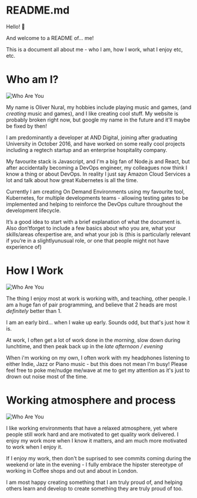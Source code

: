 # README.md
Hello! :wave:

And welcome to a README of... me!

This is a document all about me - who I am, how I work, what I enjoy etc, etc.

# Who am I?

![Who Are You](https://media.giphy.com/media/EefUVfKZXaTe0/giphy.gif)

My name is Oliver Nural, my hobbies include playing music and games, (and _creating_ music and games), and I like creating cool stuff. My website is probably broken right now, but google my name in the future and it'll maybe be fixed by then!

I am predominantly a developer at AND Digital, joining after graduating University in October 2016, and have worked on some really cool projects including a regtech startup and an enterprise hospitality company. 

My favourite stack is Javascript, and I'm a big fan of Node.js and React, but after accidentally becoming a DevOps engineer, my colleagues now think I know a thing or about DevOps. In reality I just say Amazon Cloud Services a lot and talk about how great Kubernetes is all the time. 

Currently I am creating On Demand Environments using my favourite tool, Kubernetes, for multiple developments teams - allowing testing gates to be implemented and helping to reinforce the DevOps culture throughout the development lifecycle. 

It’s a good idea to start with a brief explanation of what the document is. Also don’tforget to include a few basics about who you are, what your skills/areas ofexpertise are, and what your job is (this is particularly relevant if you’re in a slightlyunusual role, or one that people might not have experience of)

# How I Work

![Who Are You](https://media.giphy.com/media/tn3kTJo4P4y1G/giphy.gif) 

The thing I enjoy most at work is working with, and teaching, other people. I am a huge fan of pair programming, and believe that 2 heads are most _definitely_ better than 1.

I am an early bird... when I wake up early. Sounds odd, but that's just how it is. 

At work, I often get a lot of work done in the *morning*, slow down during lunchtime, and then peak back up in the *late afternoon / evening*

When i'm working on my own, I often work with my headphones listening to either Indie, Jazz or Piano music - but this does not mean I'm busy! Please feel free to poke me/nudge me/wave at me to get my attention as it's just to drown out noise most of the time.

# Working atmosphere and process

![Who Are You](https://media.giphy.com/media/3nbxypT20Ulmo/giphy.gif) 

I like working environments that have a relaxed atmosphere, yet where people still work hard and are motivated to get quality work delivered. I enjoy my work more when I know it matters, and am much more motivated to work when I enjoy it. 

If I enjoy my work, then don't be suprised to see commits coming during the weekend or late in the evening - I fully embrace the hipster stereotype of working in Coffee shops and out and about in London.

I am most happy creating something that I am truly proud of, and helping others learn and develop to create something they are truly proud of too. 

